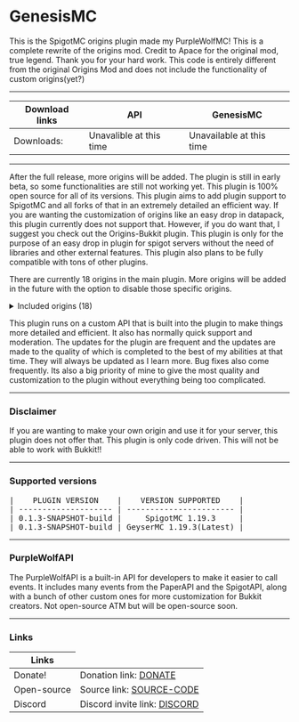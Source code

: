 <div data-v-d555d2de="" class="markdown-body"><div><h1>GenesisMC</h1>
<p>This is the SpigotMC origins plugin made my PurpleWolfMC!
This is a complete rewrite of the origins mod. Credit to Apace for the original mod, true legend. Thank you for your hard work. This code is entirely different from the original Origins Mod and does not include the functionality of custom origins(yet?)</p>
<hr><table>
<thead>
<tr>
<th>Download links</th>
<th>API</th>
<th>GenesisMC</th>
</tr>
</thead>
<tbody>
<tr>
<td>Downloads:</td>
<td>Unavalible at this time</td>
<td>Unavailable at this time</td>
</tr>
</tbody>
</table><hr>
<p>After the full release, more origins will be added. The plugin is still in early beta, so some functionalities are still not working yet. This plugin is 100% open source for all of its versions. This plugin aims to add plugin support to SpigotMC and all forks of that in an extremely detailed an efficient way. If you are wanting the customization of origins like an easy drop in datapack, this plugin currently does not support that. However, if you do want that, I suggest you check out the Origins-Bukkit plugin. This plugin is only for the purpose of an easy drop in plugin for spigot servers without the need of libraries and other external features. This plugin also plans to be fully compatible with tons of other plugins.</p>
<p>There are currently 18 origins in the main plugin. More origins will be added in the future with the option to disable those specific origins.</p><details><summary>Included origins (18)</summary>
<ul>
<li> Human</li><li> Enderian</li>
<li> Shulker</li>
<li> Arachnid</li>
<li> Creep</li>
<li> Phantom</li>
<li> Slimeling</li>
<li> Vexian</li>
<li> Blazeborn</li>
<li> Stareborne</li>
<li> Merling</li>
<li> Witch</li>
<li> Rabbit</li>
<li> Bumblebee</li>
<li> Elytrian</li>
<li> Avian</li>
<li> Piglin</li>
<li> Dragonborne</li>
















</ul>
</details>
<p>This plugin runs on a custom API that is built into the plugin to make things more detailed and efficient. It also has normally quick support and moderation. The updates for the plugin are frequent and the updates are made to the quality of which is completed to the best of my abilities at that time. They will always be updated as I learn more. Bug fixes also come frequently. Its also a big priority of mine to give the most quality and customization to the plugin without everything being too complicated.</p><hr>
<h3>Disclaimer</h3>
<p>If you are wanting to make your own origin and use it for your server, this plugin does not offer that. This plugin is only code driven. This will not be able to work with Bukkit!!</p><hr>
<h3>Supported versions</h3>
<pre>|    PLUGIN VERSION    |    VERSION SUPPORTED    |
| -------------------- | ----------------------- | 
| 0.1.3-SNAPSHOT-build |     SpigotMC 1.19.3     |
| 0.1.3-SNAPSHOT-build | GeyserMC 1.19.3(Latest) |
</pre><hr><p></p>
<h3>PurpleWolfAPI</h3>
<p>The PurpleWolfAPI is a built-in API for developers to make it easier to call events. It includes many events from the PaperAPI and the SpigotAPI, along with a bunch of other custom ones for more customization for Bukkit creators. Not open-source ATM but will be open-source soon.</p><hr><h3>Links</h3><p></p><table>
<thead>
<tr>
<th>Links</th>
</tr>
</thead>
<tbody>
<tr>
<td>Donate!</td>
<td>Donation link: <a href="https://streamelements.com/PurpleWolfMC/tip" rel="noopener nofollow ugc">DONATE</a></td>
</tr><tr>
<td>Open-source</td>
<td>Source link: <a href="https://github.com/PurpleWolf1909/GenesisMC" rel="noopener nofollow ugc">SOURCE-CODE</a></td>
</tr><tr>
<td>Discord</td>
<td>Discord invite link: <a href="https://discord.com/invite/RKmQnU6SRt" rel="noopener nofollow ugc">DISCORD</a></td>
</tr>
</tbody>
</table>
</div></div>
